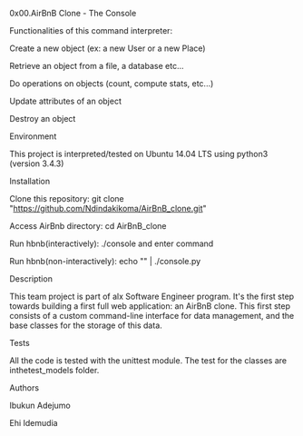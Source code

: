 0x00.AirBnB Clone - The Console

Functionalities of this command interpreter:

Create a new object (ex: a new User or a new Place)

Retrieve an object from a file, a database etc...

Do operations on objects (count, compute stats, etc...)

Update attributes of an object

Destroy an object

Environment

This project is interpreted/tested on Ubuntu 14.04 LTS using python3 (version 3.4.3)

Installation

Clone this repository: git clone "https://github.com/Ndindakikoma/AirBnB_clone.git"

Access AirBnb directory: cd AirBnB_clone

Run hbnb(interactively): ./console and enter command

Run hbnb(non-interactively): echo "" | ./console.py

Description

This team project is part of alx Software Engineer program. It's the first step towards building a first full web application: an AirBnB clone. This first step consists of a custom command-line interface for data management, and the base classes for the storage of this data.

Tests

All the code is tested with the unittest module. The test for the classes are inthetest_models folder.

Authors

Ibukun Adejumo

Ehi Idemudia
